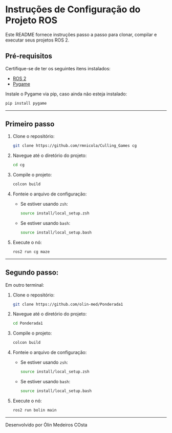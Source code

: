 # Instruções de Configuração do Projeto ROS

Este README fornece instruções passo a passo para clonar, compilar e executar seus projetos ROS 2.

## Pré-requisitos

Certifique-se de ter os seguintes itens instalados:
- [ROS 2](https://docs.ros.org/en/ros2)
- [Pygame](https://www.pygame.org/)

Instale o Pygame via pip, caso ainda não esteja instalado:
```bash
pip install pygame
```

---

## Primeiro passo

1. Clone o repositório:
   ```bash
   git clone https://github.com/rmnicola/Culling_Games cg
   ```

2. Navegue até o diretório do projeto:
   ```bash
   cd cg
   ```

3. Compile o projeto:
   ```bash
   colcon build
   ```

4. Fonteie o arquivo de configuração:
   - Se estiver usando `zsh`:
     ```bash
     source install/local_setup.zsh
     ```
   - Se estiver usando `bash`:
     ```bash
     source install/local_setup.bash
     ```

5. Execute o nó:
   ```bash
   ros2 run cg maze
   ```

---

## Segundo passo:
Em outro terminal:
1. Clone o repositório:
   ```bash
   git clone https://github.com/olin-med/Ponderada1
   ```

2. Navegue até o diretório do projeto:
   ```bash
   cd Ponderada1
   ```

3. Compile o projeto:
   ```bash
   colcon build
   ```

4. Fonteie o arquivo de configuração:
   - Se estiver usando `zsh`:
     ```bash
     source install/local_setup.zsh
     ```
   - Se estiver usando `bash`:
     ```bash
     source install/local_setup.bash
     ```

5. Execute o nó:
   ```bash
   ros2 run bolin main
   ```

---

Desenvolvido por Ólin Medeiros COsta
